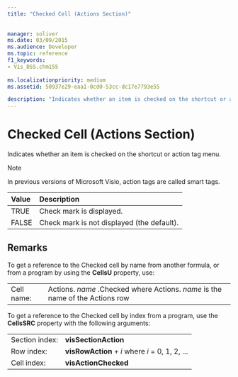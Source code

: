 ```yaml
---
title: "Checked Cell (Actions Section)"
 
 
manager: soliver
ms.date: 03/09/2015
ms.audience: Developer
ms.topic: reference
f1_keywords:
- Vis_DSS.chm155
 
ms.localizationpriority: medium
ms.assetid: 50937e29-eaa1-0cd0-53cc-dc17e7793e55

description: "Indicates whether an item is checked on the shortcut or action tag menu."
---
```


# Checked Cell (Actions Section)

Indicates whether an item is checked on the shortcut or action tag menu.
  
> [!NOTE]
> In previous versions of Microsoft Visio, action tags are called smart tags.
  
|**Value**|**Description**|
|:-----|:-----|
|TRUE  <br/> |Check mark is displayed. |
|FALSE  <br/> |Check mark is not displayed (the default). |

## Remarks

To get a reference to the Checked cell by name from another formula, or from a program by using the **CellsU** property, use:
  
|||
|:-----|:-----|
|Cell name:  <br/> |Actions. *name*  .Checked           where Actions. *name* is the name of the Actions row  <br/> |

To get a reference to the Checked cell by index from a program, use the **CellsSRC** property with the following arguments:
  
|||
|:-----|:-----|
|Section index:  <br/> |**visSectionAction** <br/> |
|Row index:  <br/> |**visRowAction** +  *i*           where  *i*  = 0, 1, 2, ... |
|Cell index:  <br/> |**visActionChecked** <br/> |
